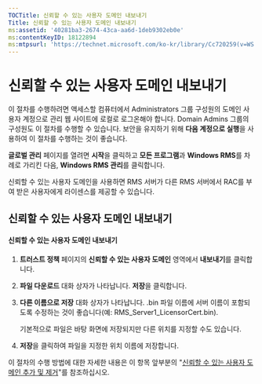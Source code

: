 ```yaml
---
TOCTitle: 신뢰할 수 있는 사용자 도메인 내보내기
Title: 신뢰할 수 있는 사용자 도메인 내보내기
ms:assetid: '40281ba3-2674-43ca-aa6d-1deb9302eb0e'
ms:contentKeyID: 18122894
ms:mtpsurl: 'https://technet.microsoft.com/ko-kr/library/Cc720259(v=WS.10)'
---
```


신뢰할 수 있는 사용자 도메인 내보내기
=====================================

이 절차를 수행하려면 액세스할 컴퓨터에서 Administrators 그룹 구성원의 도메인 사용자 계정으로 관리 웹 사이트에 로컬로 로그온해야 합니다. Domain Admins 그룹의 구성원도 이 절차를 수행할 수 있습니다. 보안을 유지하기 위해 **다음 계정으로 실행**을 사용하여 이 절차를 수행하는 것이 좋습니다.

**글로벌 관리** 페이지를 열려면 **시작**을 클릭하고 **모든 프로그램**과 **Windows RMS**를 차례로 가리킨 다음, **Windows RMS 관리**를 클릭합니다.

신뢰할 수 있는 사용자 도메인을 사용하면 RMS 서버가 다른 RMS 서버에서 RAC를 부여 받은 사용자에게 라이센스를 제공할 수 있습니다.

신뢰할 수 있는 사용자 도메인 내보내기
-------------------------------------

#### 신뢰할 수 있는 사용자 도메인 내보내기

1.  **트러스트 정책** 페이지의 **신뢰할 수 있는 사용자 도메인** 영역에서 **내보내기**를 클릭합니다.

2.  **파일 다운로드** 대화 상자가 나타납니다. **저장**을 클릭합니다.

3.  **다른 이름으로 저장** 대화 상자가 나타납니다. .bin 파일 이름에 서버 이름이 포함되도록 수정하는 것이 좋습니다(예: RMS\_Server1\_LicensorCert.bin).

    기본적으로 파일은 바탕 화면에 저장되지만 다른 위치를 지정할 수도 있습니다.

4.  **저장**을 클릭하여 파일을 지정한 위치 이름에 저장합니다.

이 절차의 수행 방법에 대한 자세한 내용은 이 항목 앞부분의 "[신뢰할 수 있는 사용자 도메인 추가 및 제거](https://technet.microsoft.com/7c440b15-01c4-49f1-b43c-00f67f3388c1)"를 참조하십시오.
